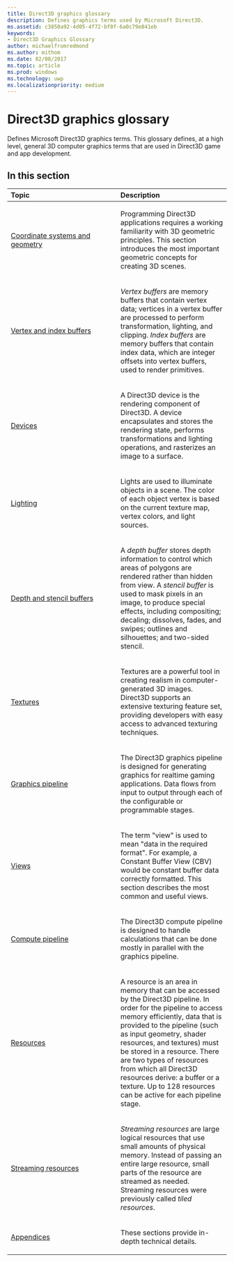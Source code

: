 ```yaml
---
title: Direct3D graphics glossary
description: Defines graphics terms used by Microsoft Direct3D.
ms.assetid: c3850a92-4d05-4f72-bf0f-6a0c79e841eb
keywords:
- Direct3D Graphics Glossary
author: michaelfromredmond
ms.author: mithom
ms.date: 02/08/2017
ms.topic: article
ms.prod: windows
ms.technology: uwp
ms.localizationpriority: medium
---
```


# Direct3D graphics glossary


Defines Microsoft Direct3D graphics terms. This glossary defines, at a high level, general 3D computer graphics terms that are used in Direct3D game and app development.

## <span id="in-this-section"></span>In this section


<table>
<colgroup>
<col width="50%" />
<col width="50%" />
</colgroup>
<thead>
<tr class="header">
<th align="left">Topic</th>
<th align="left">Description</th>
</tr>
</thead>
<tbody>
<tr class="odd">
<td align="left"><p><a href="coordinate-systems-and-geometry.md">Coordinate systems and geometry</a></p></td>
<td align="left"><p>Programming Direct3D applications requires a working familiarity with 3D geometric principles. This section introduces the most important geometric concepts for creating 3D scenes.</p></td>
</tr>
<tr class="even">
<td align="left"><p><a href="vertex-and-index-buffers.md">Vertex and index buffers</a></p></td>
<td align="left"><p><em>Vertex buffers</em> are memory buffers that contain vertex data; vertices in a vertex buffer are processed to perform transformation, lighting, and clipping. <em>Index buffers</em> are memory buffers that contain index data, which are integer offsets into vertex buffers, used to render primitives.</p></td>
</tr>
<tr class="odd">
<td align="left"><p><a href="devices.md">Devices</a></p></td>
<td align="left"><p>A Direct3D device is the rendering component of Direct3D. A device encapsulates and stores the rendering state, performs transformations and lighting operations, and rasterizes an image to a surface.</p></td>
</tr>
<tr class="even">
<td align="left"><p><a href="lights-and-materials.md">Lighting</a></p></td>
<td align="left"><p>Lights are used to illuminate objects in a scene. The color of each object vertex is based on the current texture map, vertex colors, and light sources.</p></td>
</tr>
<tr class="odd">
<td align="left"><p><a href="depth-and-stencil-buffers.md">Depth and stencil buffers</a></p></td>
<td align="left"><p>A <em>depth buffer</em> stores depth information to control which areas of polygons are rendered rather than hidden from view. A <em>stencil buffer</em> is used to mask pixels in an image, to produce special effects, including compositing; decaling; dissolves, fades, and swipes; outlines and silhouettes; and two-sided stencil.</p></td>
</tr>
<tr class="even">
<td align="left"><p><a href="textures.md">Textures</a></p></td>
<td align="left"><p>Textures are a powerful tool in creating realism in computer-generated 3D images. Direct3D supports an extensive texturing feature set, providing developers with easy access to advanced texturing techniques.</p></td>
</tr>
<tr class="odd">
<td align="left"><p><a href="graphics-pipeline.md">Graphics pipeline</a></p></td>
<td align="left"><p>The Direct3D graphics pipeline is designed for generating graphics for realtime gaming applications. Data flows from input to output through each of the configurable or programmable stages.</p></td>
</tr>
<tr class="even">
<td align="left"><p><a href="views.md">Views</a></p></td>
<td align="left"><p>The term &quot;view&quot; is used to mean &quot;data in the required format&quot;. For example, a Constant Buffer View (CBV) would be constant buffer data correctly formatted. This section describes the most common and useful views.</p></td>
</tr>
<tr class="odd">
<td align="left"><p><a href="compute-pipeline.md">Compute pipeline</a></p></td>
<td align="left"><p>The Direct3D compute pipeline is designed to handle calculations that can be done mostly in parallel with the graphics pipeline.</p></td>
</tr>
<tr class="even">
<td align="left"><p><a href="resources.md">Resources</a></p></td>
<td align="left"><p>A resource is an area in memory that can be accessed by the Direct3D pipeline. In order for the pipeline to access memory efficiently, data that is provided to the pipeline (such as input geometry, shader resources, and textures) must be stored in a resource. There are two types of resources from which all Direct3D resources derive: a buffer or a texture. Up to 128 resources can be active for each pipeline stage.</p></td>
</tr>
<tr class="odd">
<td align="left"><p><a href="streaming-resources.md">Streaming resources</a></p></td>
<td align="left"><p><em>Streaming resources</em> are large logical resources that use small amounts of physical memory. Instead of passing an entire large resource, small parts of the resource are streamed as needed. Streaming resources were previously called <em>tiled resources</em>.</p></td>
</tr>
<tr class="even">
<td align="left"><p><a href="appendix.md">Appendices</a></p></td>
<td align="left"><p>These sections provide in-depth technical details.</p></td>
</tr>
</tbody>
</table>

 

 

 
